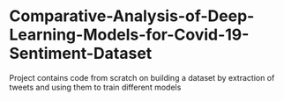 # Comparative-Analysis-of-Deep-Learning-Models-for-Covid-19-Sentiment-Dataset
Project contains code from scratch on building a dataset by extraction of tweets and using them to train different models
